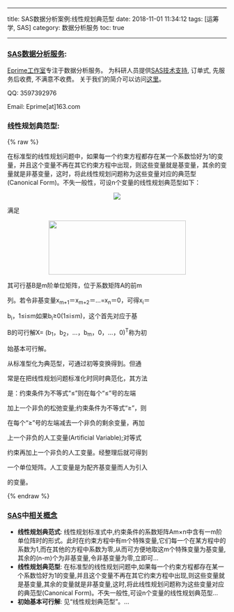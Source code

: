 
---
title: SAS数据分析案例:线性规划典范型
date: 2018-11-01 11:34:12
tags: [运筹学, SAS]
category: 数据分析服务
toc: true

---



<span></span>
<!-- more -->

### [SAS](/tags/SAS/)[数据分析服务](/categories/数据分析服务/):
[Eprime工作室](http://Eprime.cn/)专注于数据分析服务。
为科研人员提供[SAS技术支持](http://Eprime.cn/2018/08/18/Eprime工作室SAS代做服务详情/), 订单式, 先服务后收费, 不满意不收费。
关于我们的简介可以访问[这里](http://Eprime.cn/2018/08/17/关于Eprime工作室/)。

QQ: 3597392976

Email: Eprime[at]163.com



### 线性规划典范型:

{% raw %}
<div class="p1">在标准型的线性规划问题中，如果每一个约束方程都存在某一个系数恰好为1的变量，并且这个变量不再在其它约束方程中出现，则这些变量就是基变量，其余的变量就是非基变量，这时，将此线性规划问题称为这些变量对应的典范型(Canonical Form)。不失一般性，可设n个变量的线性规划典范型如下：

<p align="center"><img align="absmiddle" src="/CRFDPIC/R200806043/R200806043.1327.11%5B4d94be0e805b%5D.gif"></p>

满足

<p align="center"><span class="imgdiv" style="text-align:center;"><img onclick="zoomPic(this);" align="absmiddle" width="315" height="124" src="/CRFDPIC/R200806043/R200806043.1327.13%5B404555291103%5D.png"></span></p>

其可行基B是m阶单位矩阵，位于系数矩阵A的前m

列。若令非基变量x<sub>m+1</sub>＝x<sub>m+2</sub>＝…=x<sub>n</sub>＝0，可得x<sub>i</sub>＝

b<sub>i</sub>，1≤i≤m如果b<sub>i</sub>≥0(1≤i≤m)，这个首先对应于基

B的可行解X= (b<sub>1</sub>，b<sub>2</sub>，…，b<sub>m</sub>，0，…，0)<sup>T</sup>称为初

始基本可行解。

<p>从标准型化为典范型，可通过初等变换得到。但通

常是在把线性规划问题标准化时同时典范化，其方法

是：约束条件为不等式“≤”则在每个“≤”号的左端

加上一个非负的松弛变量;约束条件为不等式“≥”，则

在每个“≥”号的左端减去一个非负的剩余变量，再加

上一个非负的人工变量(Artificial Variable);对等式

约束再加上一个非负的人工变量。经整理后就可得到

一个单位矩阵。人工变量是为配齐基变量而人为引入

的变量。</p></div>
{% endraw %}



### [SAS](/tags/SAS/)中[相关概念](/categories/数据分析服务)

- **线性规划典范式**: 线性规划标准式中,约束条件的系数矩阵Am×n中含有一m阶单位阵时的形式。此时在约束方程中有m个特殊变量,它们每一个在某方程中的系数为1,而在其他的方程中系数为零,从而可方便地取这m个特殊变量为基变量,其余的(n-m)个为非基变量,令非基变量为零,立即可...
- **线性规划典范型**: 在标准型的线性规划问题中,如果每一个约束方程都存在某一个系数恰好为1的变量,并且这个变量不再在其它约束方程中出现,则这些变量就是基变量,其余的变量就是非基变量,这时,将此线性规划问题称为这些变量对应的典范型(Canonical Form)。不失一般性,可设n个变量的线性规划典范型...
- **初始基本可行解**: 见“线性规划典范型”。...





